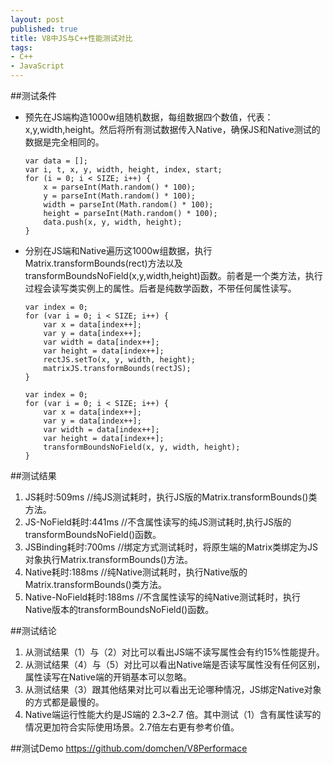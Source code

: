 ```yaml
---
layout: post
published: true
title: V8中JS与C++性能测试对比
tags:
- C++
- JavaScript
---
```

##测试条件
* 预先在JS端构造1000w组随机数据，每组数据四个数值，代表：x,y,width,height。然后将所有测试数据传入Native，确保JS和Native测试的数据是完全相同的。
 
  ```
  var data = [];
  var i, t, x, y, width, height, index, start;
  for (i = 0; i < SIZE; i++) {
      x = parseInt(Math.random() * 100);
      y = parseInt(Math.random() * 100);
      width = parseInt(Math.random() * 100);
      height = parseInt(Math.random() * 100);
      data.push(x, y, width, height);
  }
  ```
* 分别在JS端和Native遍历这1000w组数据，执行Matrix.transformBounds(rect)方法以及transformBoundsNoField(x,y,width,height)函数。前者是一个类方法，执行过程会读写类实例上的属性。后者是纯数学函数，不带任何属性读写。

  ```
  var index = 0;
  for (var i = 0; i < SIZE; i++) {
      var x = data[index++];
      var y = data[index++];
      var width = data[index++];
      var height = data[index++];
      rectJS.setTo(x, y, width, height);
      matrixJS.transformBounds(rectJS);
  }
  ```
  
  ```
  var index = 0;
  for (var i = 0; i < SIZE; i++) {
      var x = data[index++];
      var y = data[index++];
      var width = data[index++];
      var height = data[index++];
      transformBoundsNoField(x, y, width, height);
  }
  ```


##测试结果
1. JS耗时:509ms                      //纯JS测试耗时，执行JS版的Matrix.transformBounds()类方法。
2. JS-NoField耗时:441ms        //不含属性读写的纯JS测试耗时,执行JS版的transformBoundsNoField()函数。
3. JSBinding耗时:700ms         //绑定方式测试耗时，将原生端的Matrix类绑定为JS对象执行Matrix.transformBounds()方法。
4. Native耗时:188ms               //纯Native测试耗时，执行Native版的Matrix.transformBounds()类方法。
5. Native-NoField耗时:188ms //不含属性读写的纯Native测试耗时，执行Native版本的transformBoundsNoField()函数。

##测试结论
1. 从测试结果（1）与（2）对比可以看出JS端不读写属性会有约15%性能提升。
2. 从测试结果（4）与（5）对比可以看出Native端是否读写属性没有任何区别，属性读写在Native端的开销基本可以忽略。
3. 从测试结果（3）跟其他结果对比可以看出无论哪种情况，JS绑定Native对象的方式都是最慢的。
4. Native端运行性能大约是JS端的 2.3~2.7 倍。其中测试（1）含有属性读写的情况更加符合实际使用场景。2.7倍左右更有参考价值。

##测试Demo
https://github.com/domchen/V8Performace
